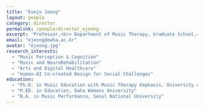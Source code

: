 ```yaml
---
title: "Eunju Jeong"
layout: people
category: director
permalink: /people/director_ejeong
excerpt: 'Professor,<br> Department of Music Therapy, Graduate School,<br> Ewha Womans University'
email: "ejeong@ewha.ac.kr"
avatar: "ejeong.jpg"
research_interests:
  - "Music Perception & Cognition"
  - "Music and NeuroRehabilitation"
  - "Arts and Digital Healthcare"
  - "Human-AI Co-created Design for Social Challenges"
education:
  - "Ph.D. in Music Education with Music Therapy Emphasis, University of Miami"
  - "M.ED. in Education, Ewha Womans University" 
  - "B.A. in Music Performance, Seoul National University"
---
```

